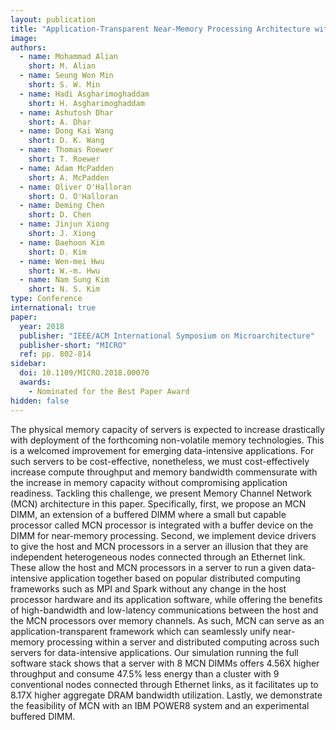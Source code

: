 ```yaml
---
layout: publication
title: "Application-Transparent Near-Memory Processing Architecture with Memory Channel Network"
image:
authors:
  - name: Mohammad Alian
    short: M. Alian
  - name: Seung Won Min
    short: S. W. Min
  - name: Hadi Asgharimoghaddam
    short: H. Asgharimoghaddam
  - name: Ashutosh Dhar
    short: A. Dhar
  - name: Dong Kai Wang
    short: D. K. Wang
  - name: Thomas Roewer
    short: T. Roewer
  - name: Adam McPadden
    short: A. McPadden
  - name: Oliver O'Halloran
    short: O. O'Halloran
  - name: Deming Chen
    short: D. Chen
  - name: Jinjun Xiong
    short: J. Xiong
  - name: Daehoon Kim
    short: D. Kim
  - name: Wen-mei Hwu
    short: W.-m. Hwu
  - name: Nam Sung Kim
    short: N. S. Kim
type: Conference
international: true
paper: 
  year: 2018
  publisher: "IEEE/ACM International Symposium on Microarchitecture"
  publisher-short: "MICRO"
  ref: pp. 802-814
sidebar:
  doi: 10.1109/MICRO.2018.00070
  awards:
    - Nominated for the Best Paper Award
hidden: false
---
```


The physical memory capacity of servers is expected to increase drastically with deployment of the forthcoming non-volatile memory technologies. This is a welcomed improvement for emerging data-intensive applications. For such servers to be cost-effective, nonetheless, we must cost-effectively increase compute throughput and memory bandwidth commensurate with the increase in memory capacity without compromising application readiness. Tackling this challenge, we present Memory Channel Network (MCN) architecture in this paper. Specifically, first, we propose an MCN DIMM, an extension of a buffered DIMM where a small but capable processor called MCN processor is integrated with a buffer device on the DIMM for near-memory processing. Second, we implement device drivers to give the host and MCN processors in a server an illusion that they are independent heterogeneous nodes connected through an Ethernet link. These allow the host and MCN processors in a server to run a given data-intensive application together based on popular distributed computing frameworks such as MPI and Spark without any change in the host processor hardware and its application software, while offering the benefits of high-bandwidth and low-latency communications between the host and the MCN processors over memory channels. As such, MCN can serve as an application-transparent framework which can seamlessly unify near-memory processing within a server and distributed computing across such servers for data-intensive applications. Our simulation running the full software stack shows that a server with 8 MCN DIMMs offers 4.56X higher throughput and consume 47.5% less energy than a cluster with 9 conventional nodes connected through Ethernet links, as it facilitates up to 8.17X higher aggregate DRAM bandwidth utilization. Lastly, we demonstrate the feasibility of MCN with an IBM POWER8 system and an experimental buffered DIMM.